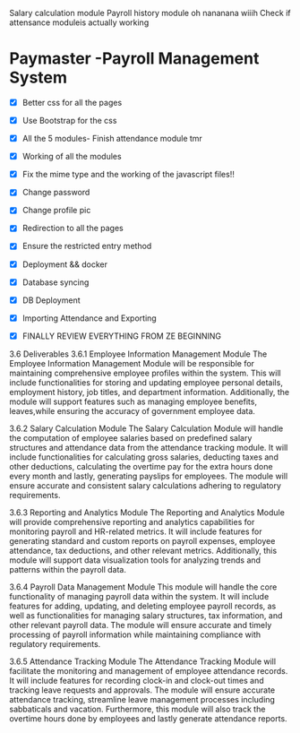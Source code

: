 Salary calculation module
Payroll history module
oh nananana
wiiih
Check if attensance moduleis actually working
# Paymaster -Payroll Management System
- [x] Better css for all the pages
- [x] Use Bootstrap for the css
- [x] All the 5 modules- Finish attendance module tmr
- [x] Working of all the modules
- [x] Fix the mime type and the working of the javascript files!!
- [x] Change password
- [x] Change profile pic
- [x] Redirection to all the pages
- [x] Ensure the restricted entry method
- [x] Deployment && docker
- [x] Database syncing
- [x] DB Deployment
- [x] Importing Attendance and Exporting
- [x] FINALLY REVIEW EVERYTHING FROM ZE BEGINNING




3.6 Deliverables 
3.6.1 Employee Information Management Module
The Employee Information Management Module will be responsible for maintaining comprehensive employee profiles within the system. This will include functionalities for storing and updating employee personal details, employment history, job titles, and department information. Additionally, the module will support features such as managing employee benefits, leaves,while ensuring the accuracy of government employee data.

3.6.2 Salary Calculation Module
The Salary Calculation Module will handle the computation of employee salaries based on predefined salary structures and attendance data from the attendance tracking module. It will include functionalities for calculating gross salaries, deducting taxes and other deductions, calculating the overtime pay for the extra hours done every month and lastly, generating payslips for employees. The module will ensure accurate and consistent salary calculations adhering to regulatory requirements.
 
3.6.3 Reporting and Analytics Module
The Reporting and Analytics Module will provide comprehensive reporting and analytics capabilities for monitoring payroll and HR-related metrics. It will include features for generating standard and custom reports on payroll expenses, employee attendance, tax deductions, and other relevant metrics. Additionally, this module will support data visualization tools for analyzing trends and patterns within the payroll data.
 
3.6.4 Payroll Data Management Module
This module will handle the core functionality of managing payroll data within the system. It will include features for adding, updating, and deleting employee payroll records, as well as functionalities for managing salary structures, tax information, and other relevant payroll data. The module will ensure accurate and timely processing of payroll information while maintaining compliance with regulatory requirements.

3.6.5 Attendance Tracking Module
The Attendance Tracking Module will facilitate the monitoring and management of employee attendance records. It will include features for recording clock-in and clock-out times and tracking leave requests and approvals. The module will ensure accurate attendance tracking, streamline leave management processes including sabbaticals and vacation. Furthermore, this module will also track the overtime hours done by employees and lastly generate attendance reports.




